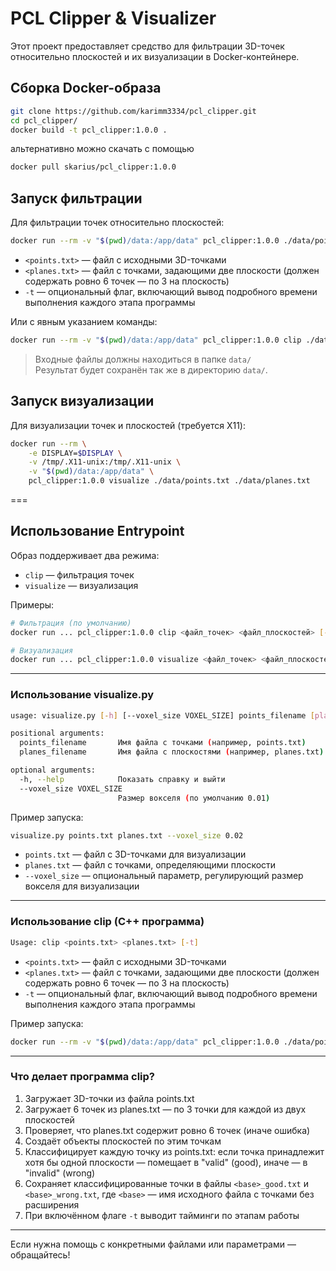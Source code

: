# PCL Clipper & Visualizer

Этот проект предоставляет средство для фильтрации 3D-точек относительно плоскостей и их визуализации в Docker-контейнере.

## Сборка Docker-образа

```bash
git clone https://github.com/karimm3334/pcl_clipper.git
cd pcl_clipper/
docker build -t pcl_clipper:1.0.0 .
```

альтернативно можно скачать с помощью

```bash
docker pull skarius/pcl_clipper:1.0.0
```

## Запуск фильтрации

Для фильтрации точек относительно плоскостей:

```bash
docker run --rm -v "$(pwd)/data:/app/data" pcl_clipper:1.0.0 ./data/points.txt ./data/planes.txt -t
```

- `<points.txt>` — файл с исходными 3D-точками  
- `<planes.txt>` — файл с точками, задающими две плоскости (должен содержать ровно 6 точек — по 3 на плоскость)  
- `-t` — опциональный флаг, включающий вывод подробного времени выполнения каждого этапа программы  

Или с явным указанием команды:

```bash
docker run --rm -v "$(pwd)/data:/app/data" pcl_clipper:1.0.0 clip ./data/points.txt ./data/planes.txt -t
```

> Входные файлы должны находиться в папке `data/`  
> Результат будет сохранён так же в директорию `data/`.

## Запуск визуализации

Для визуализации точек и плоскостей (требуется X11):

```bash
docker run --rm \
    -e DISPLAY=$DISPLAY \
    -v /tmp/.X11-unix:/tmp/.X11-unix \
    -v "$(pwd)/data:/app/data" \
    pcl_clipper:1.0.0 visualize ./data/points.txt ./data/planes.txt
```

===

## Использование Entrypoint

Образ поддерживает два режима:

- `clip` — фильтрация точек  
- `visualize` — визуализация

Примеры:

```bash
# Фильтрация (по умолчанию)
docker run ... pcl_clipper:1.0.0 clip <файл_точек> <файл_плоскостей> [-t]

# Визуализация
docker run ... pcl_clipper:1.0.0 visualize <файл_точек> <файл_плоскостей>
```

---

### Использование visualize.py

```bash
usage: visualize.py [-h] [--voxel_size VOXEL_SIZE] points_filename [planes_filename]

positional arguments:
  points_filename       Имя файла с точками (например, points.txt)
  planes_filename       Имя файла с плоскостями (например, planes.txt)

optional arguments:
  -h, --help            Показать справку и выйти
  --voxel_size VOXEL_SIZE
                        Размер вокселя (по умолчанию 0.01)
```

Пример запуска:

```bash
visualize.py points.txt planes.txt --voxel_size 0.02
```

- `points.txt` — файл с 3D-точками для визуализации  
- `planes.txt` — файл с точками, определяющими плоскости  
- `--voxel_size` — опциональный параметр, регулирующий размер вокселя для визуализации  

---

### Использование clip (C++ программа)

```bash
Usage: clip <points.txt> <planes.txt> [-t]
```

- `<points.txt>` — файл с исходными 3D-точками  
- `<planes.txt>` — файл с точками, задающими две плоскости (должен содержать ровно 6 точек — по 3 на плоскость)  
- `-t` — опциональный флаг, включающий вывод подробного времени выполнения каждого этапа программы  

Пример запуска:

```bash
docker run --rm -v "$(pwd)/data:/app/data" pcl_clipper:1.0.0 ./data/points.txt ./data/planes.txt -t
```

---

### Что делает программа clip?

1. Загружает 3D-точки из файла points.txt  
2. Загружает 6 точек из planes.txt — по 3 точки для каждой из двух плоскостей  
3. Проверяет, что planes.txt содержит ровно 6 точек (иначе ошибка)  
4. Создаёт объекты плоскостей по этим точкам  
5. Классифицирует каждую точку из points.txt: если точка принадлежит хотя бы одной плоскости — помещает в "valid" (good), иначе — в "invalid" (wrong)  
6. Сохраняет классифицированные точки в файлы `<base>_good.txt` и `<base>_wrong.txt`, где `<base>` — имя исходного файла с точками без расширения  
7. При включённом флаге `-t` выводит тайминги по этапам работы  

---

Если нужна помощь с конкретными файлами или параметрами — обращайтесь!
